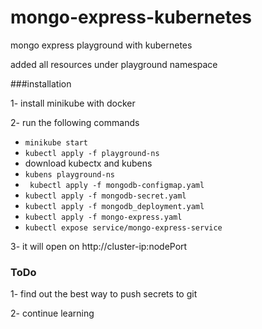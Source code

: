 # mongo-express-kubernetes
mongo express playground with kubernetes 

added all resources under playground namespace 

###installation 

1- install minikube with docker

2- run the following commands

- ``` minikube start ```
- ``` kubectl apply -f playground-ns ```
- download kubectx and kubens 
- ``` kubens playground-ns ```
- ``` kubectl apply -f mongodb-configmap.yaml```
- ``` kubectl apply -f mongodb-secret.yaml ```
- ``` kubectl apply -f mongodb_deployment.yaml ```
- ``` kubectl apply -f mongo-express.yaml ```
- ``` kubectl expose service/mongo-express-service ```

3- it will open on http://cluster-ip:nodePort

### ToDo

1- find out the best way to push secrets to git 

2- continue learning